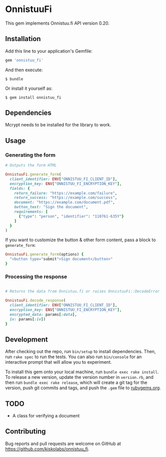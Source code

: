 # OnnistuuFi

This gem implements Onnistuu.fi API version 0.20.

## Installation

Add this line to your application's Gemfile:

```ruby
gem 'onnistuu_fi'
```

And then execute:

    $ bundle

Or install it yourself as:

    $ gem install onnistuu_fi

## Dependencies

Mcrypt needs to be installed for the library to work.

## Usage

### Generating the form

```ruby
# Outputs the form HTML

OnnistuuFi.generate_form(
  client_identifier: ENV["ONNISTUU_FI_CLIENT_ID"],
  encryption_key: ENV["ONNISTUU_FI_ENCRYPTION_KEY"],
  fields: {
    return_failure: "https://example.com/failure",
    return_success: "https://example.com/success",
    document: "https://example.com/document.pdf",
    button_text: "Sign the document",
    requirements: [
      {"type": "person", "identifier": "110761-635Y"}
    ]
  }
)
```

If you want to customize the button & other form content, pass a block to `generate_form`:

```ruby
OnnistuuFi.generate_form(options) {
  "<button type="submit">Sign document</button>"
}
```

### Processing the response

```ruby

# Returns the data from Onnistuu.fi or raises OnnistuuFi::DecodeError

OnnistuuFi.decode_response(
  client_identifier: ENV["ONNISTUU_FI_CLIENT_ID"],
  encryption_key: ENV["ONNISTUU_FI_ENCRYPTION_KEY"],
  encrypted_data: params[:data],
  iv: params[:iv])
}
```


## Development

After checking out the repo, run `bin/setup` to install dependencies. Then, run `rake spec` to run the tests. You can also run `bin/console` for an interactive prompt that will allow you to experiment.

To install this gem onto your local machine, run `bundle exec rake install`. To release a new version, update the version number in `version.rb`, and then run `bundle exec rake release`, which will create a git tag for the version, push git commits and tags, and push the `.gem` file to [rubygems.org](https://rubygems.org).

## TODO

- A class for verifying a document

## Contributing

Bug reports and pull requests are welcome on GitHub at https://github.com/kiskolabs/onnistuu_fi.

